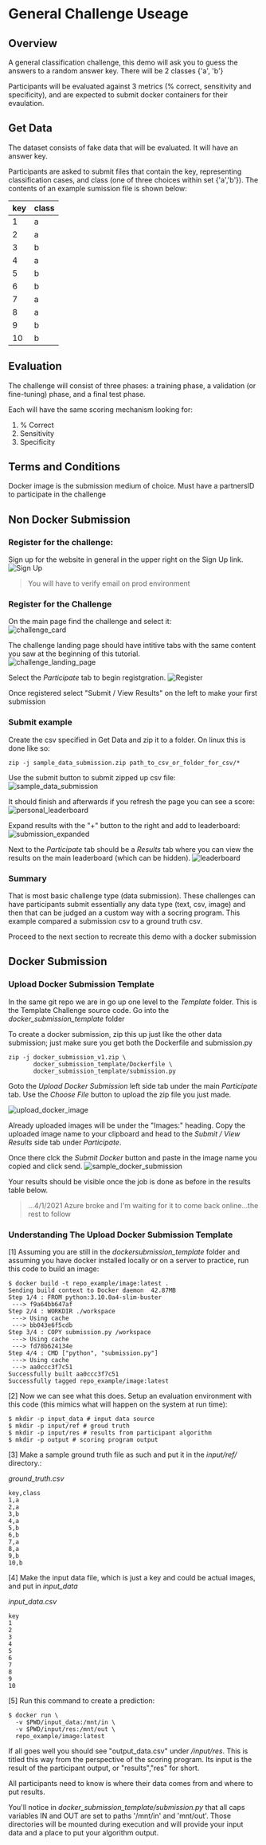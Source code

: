 # General Challenge Useage

## Overview
A general classification challenge, this demo will ask you to guess the answers to a random answer key. There will be 2 classes {'a', 'b'}

Participants will be evaluated against 3 metrics (% correct, sensitivity and specificity), and are expected to submit docker containers for their evaulation.

## Get Data
The dataset consists of fake data that will be evaluated. It will have an answer key.

Participants are asked to submit files that contain the key, representing classification cases, and class (one of three choices within set {'a','b'}). The contents of an example sumission file is shown below:

|key|class |
|---|------|
|1  |a     |
|2  |a     |
|3  |b     |
|4  |a     |
|5  |b     |
|6  |b     |
|7  |a     |
|8  |a     |
|9  |b     |
|10 |b     |

## Evaluation
The challenge will consist of three phases: a training phase, a validation (or fine-tuning) phase, and a final test phase.

Each will have the same scoring mechanism looking for:  
1. % Correct  
2. Sensitivity  
3. Specificity  

## Terms and Conditions
Docker image is the submission medium of choice.
Must have a partnersID to participate in the challenge

## Non Docker Submission

### Register for the challenge:
Sign up for the website in general in the upper right on the Sign Up link.
![Sign Up](sign_up.png)

> You will have to verify email on prod environment

### Register for the Challenge
On the main page find the challenge and select it:  
![challenge_card](challenge_card.png)

The challenge landing page should have intitive tabs with the same content you saw at the beginning of this tutorial.  
![challenge_landing_page](challenge_landing_page.png)

Select the *Participate* tab to begin registgration.
![Register](register.png)

Once registered select "Submit / View Results" on the left to make your first submission

### Submit example
Create the csv specified in Get Data and zip it to a folder. On linux this is done like so:
```
zip -j sample_data_submission.zip path_to_csv_or_folder_for_csv/*
```

Use the submit button to submit zipped up csv file:
![sample_data_submission](sample_data_submission.png)

It should finish and afterwards if you refresh the page you can see a score:
![personal_leaderboard](personal_leaderboard.png)

Expand results with the "+" button to the right and add to leaderboard:
![submission_expanded](submission_expanded.png)

Next to the *Participate* tab should be a *Results* tab where you can view the results on the main leaderboard (which can be hidden).
![leaderboard](leaderboard.png)

### Summary
That is most basic challenge type (data submission). These challenges can have participants submit essentially any data type (text, csv, image) and then that can be judged an a custom way with a socring program. This example compared a submission csv to a ground truth csv.

Proceed to the next section to recreate this demo with a docker submission

## Docker Submission

### Upload Docker Submission Template
In the same git repo we are in go up one level to the *Template* folder. This is the Template Challenge source code. Go into the *docker_submission_template* folder

To create a docker submission, zip this up just like the other data submission; just make sure you get both the Dockerfile and submission.py

```
zip -j docker_submission_v1.zip \
       docker_submission_template/Dockerfile \
       docker_submission_template/submission.py
```

Goto the *Upload Docker Submission* left side tab under the main *Participate* tab. Use the *Choose File* button to upload the zip file you just made.

![upload_docker_image](upload_docker_image.png)

Already uploaded images will be under the "Images:" heading. Copy the uploaded image name to your clipboard and head to the *Submit / View Results* side tab under *Participate*.

Once there clck the *Submit Docker* button and paste in the image name you copied and click send.
![sample_docker_submission](sample_docker_submission.png)

Your results should be visible once the job is done as before in the results table below.

> ...4/1/2021 Azure broke and I'm waiting for it to come back online...the rest to follow

### Understanding The Upload Docker Submission Template

[1] Assuming you are still in the *dockersubmission_template* folder and assuming you have docker installed locally or on a server to practice, run this code to build an image:

```
$ docker build -t repo_example/image:latest .
Sending build context to Docker daemon  42.87MB
Step 1/4 : FROM python:3.10.0a4-slim-buster
 ---> f9a64bb647af
Step 2/4 : WORKDIR ./workspace
 ---> Using cache
 ---> bb043e6f5cdb
Step 3/4 : COPY submission.py /workspace
 ---> Using cache
 ---> fd78b624134e
Step 4/4 : CMD ["python", "submission.py"]
 ---> Using cache
 ---> aa0ccc3f7c51
Successfully built aa0ccc3f7c51
Successfully tagged repo_example/image:latest
```

[2] Now we can see what this does. Setup an evaluation environment with this code (this mimics what will happen on the system at run time):
```
$ mkdir -p input_data # input data source
$ mkdir -p input/ref # groud truth
$ mkdir -p input/res # results from participant algorithm
$ mkdir -p output # scoring program output
```

[3] Make a sample ground truth file as such and put it in the *input/ref/* directory.:

*ground_truth.csv*  
```
key,class 
1,a 
2,a 
3,b 
4,a 
5,b 
6,b 
7,a 
8,a 
9,b 
10,b 
```

[4] Make the input data file, which is just a key and could be actual images, and put in *input_data*

*input_data.csv*
```
key
1
2
3
4
5
6
7
8
9
10
```

[5] Run this command to create a prediction:

```
$ docker run \
  -v $PWD/input_data:/mnt/in \
  -v $PWD/input/res:/mnt/out \
  repo_example/image:latest 
```

If all goes well you should see "output_data.csv" under */input/res*. This is titled this way from the perspective of the scoring program. Its input is the result of the participant output, or "results","res" for short.

All participants need to know is where their data comes from and where to put results.

You'll notice in *docker_submission_template/submission.py* that all caps variables IN and OUT are set to paths '/mnt/in' and 'mnt/out'. Those directories will be mounted during execution and will provide your input data and a place to put your algorithm output. 
